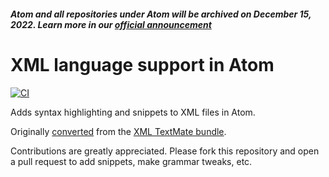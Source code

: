 ##### Atom and all repositories under Atom will be archived on December 15, 2022. Learn more in our [official announcement](https://github.blog/2022-06-08-sunsetting-atom/)

# XML language support in Atom

[![CI](https://github.com/atom/language-xml/actions/workflows/ci.yml/badge.svg)](https://github.com/atom/language-xml/actions/workflows/ci.yml)

Adds syntax highlighting and snippets to XML files in Atom.

Originally [converted](http://flight-manual.atom.io/hacking-atom/sections/converting-from-textmate) from the [XML TextMate bundle](https://github.com/textmate/xml.tmbundle).

Contributions are greatly appreciated. Please fork this repository and open a pull request to add snippets, make grammar tweaks, etc.
